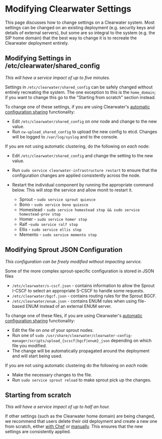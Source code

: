 # Modifying Clearwater Settings

This page discusses how to change settings on a Clearwater system. Most settings can be changed on an existing deployment (e.g. security keys and details of external servers), but some are so integral to the system (e.g. the SIP home domain) that the best way to change it is to recreate the Clearwater deployment entirely.

## Modifying Settings in /etc/clearwater/shared_config

*This will have a service impact of up to five minutes.*

Settings in `/etc/clearwater/shared_config` can be safely changed without entirely recreating the system. The one exception to this is the `home_domain`; if you want to change this go to the "Starting from scratch" section instead.

To change one of these settings, if you are using Clearwater's [automatic configuration sharing](Automatic_Clustering_Config_Sharing.md) functionality:

*   Edit `/etc/clearwater/shared_config` on *one* node and change to the new value.
*   Run `cw-upload_shared_config` to upload the new config to etcd. Changes will be logged to `/var/log/syslog` and to the console.

If you are not using automatic clustering, do the following on *each* node:

*   Edit `/etc/clearwater/shared_config` and change the setting to the new value.
*   Run `sudo service clearwater-infrastructure restart` to ensure that the configuration changes are applied consistently across the node.
*   Restart the individual component by running the appropriate command below. This will stop the service and allow monit to restart it.

    *   Sprout - `sudo service sprout quiesce`
    *   Bono - `sudo service bono quiesce`
    *   Homestead - `sudo service homestead stop && sudo service homestead-prov stop`
    *   Homer - `sudo service homer stop`
    *   Ralf -`sudo service ralf stop`
    *   Ellis - `sudo service ellis stop`
    *   Memento - `sudo service memento stop`

## Modifying Sprout JSON Configuration

*This configuration can be freely modified without impacting service.*

Some of the more complex sprout-specific configuration is stored in JSON files

* `/etc/clearwater/s-cscf.json` - contains information to allow the Sprout I-CSCF to select an appropriate S-CSCF to handle some requests.
* `/etc/clearwater/bgcf.json` - contains routing rules for the Sprout BGCF.
* `/etc/clearwater/enum.json` - contains ENUM rules when using file-based ENUM instead of an external ENUM server.

To change one of these files, if you are using Clearwater's [automatic configuration sharing](Automatic_Clustering_Config_Sharing) functionality:

* Edit the file on *one* of your sprout nodes.
* Run one of `sudo /usr/share/clearwater/clearwater-config-manager/scripts/upload_{scscf|bgcf|enum}_json` depending on which file you modified.
* The change will be automatically propagated around the deployment and will start being used.

If you are not using automatic clustering do the following on *each* node:

* Make the necessary changes to the file.
* Run `sudo service sprout reload` to make sprout pick up the changes.


## Starting from scratch

*This will have a service impact of up to half an hour.*

If other settings (such as the Clearwater home domain) are being changed, we recommend that users delete their old deployment and create a new one from scratch, either [with Chef](Creating_a_deployment_with_Chef.md) or [manually](Manual_Install.md). This ensures that the new settings are consistently applied.
